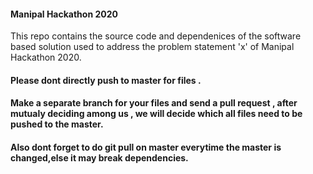 #### Manipal Hackathon 2020
This repo contains the source code and dependenices  of the software based
solution used to address the problem statement 'x' of Manipal Hackathon 2020.

#### Please dont directly push to master for files . 
#### Make a separate branch for your files and send a pull request , after mutualy deciding among us , we will decide which all files need to be pushed to the master.

#### Also dont forget to do git pull on master everytime the master is changed,else it may break dependencies.
